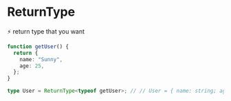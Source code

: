 # ReturnType

⚡️ return  type that you want 




``` typescript 
function getUser() {
  return {
    name: "Sunny",
    age: 25,
  };
}

type User = ReturnType<typeof getUser>; // // User = { name: string; age: number }

```
